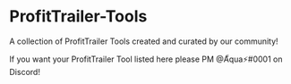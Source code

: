 # ProfitTrailer-Tools

A collection of ProfitTrailer Tools created and curated by our community!

If you want your ProfitTrailer Tool listed here please PM @A็qua⚡#0001 on Discord!
